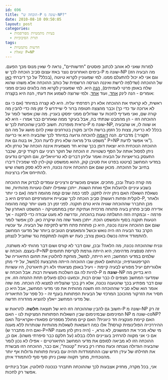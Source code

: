 ```yaml
---
id: 696
title: "הוכחה ש-P שונה מ-NP?"
date: 2010-08-10 09:50:05
layout: post
categories: 
  - בעיות מתמטיות מפורסמות
  - תורת הסיבוכיות
tags: 
  - חדשות מתמטיות
  - שאלת P=NP
---
```

למרות שאני לא אוהב לכתוב פוסטים "חדשותיים", נראה לי שאין מנוס מכך הפעם. בימים האחרונים נוצר באזז עצום סביב הוכחה לכך ש-P שונה מ-NP (מה הבעיה הזו בכלל? על כך דיברתי <a href="http://www.gadial.net/2007/12/16/np_haystack/">כאן</a>), וגם אני לא יכול להתעלם ממנו. למי שמעוניין לקרוא טיוטה של ההוכחה (שדלפה לרשת ואיננה הגרסה הרשמית של כותב ההוכחה אלא משהו שהוא שלח באופן פרטי לעמיתים), <a href="http://www.hpl.hp.com/personal/Vinay_Deolalikar/Papers/pnp12pt.pdf">הנה</a> היא. למי שמעוניין לקרוא מה בלוגים טובים ממני אומרים - הנה לינק <a href="http://rjlipton.wordpress.com/2010/08/08/a-proof-that-p-is-not-equal-to-np/">אחד</a>, ועוד <a href="http://scottaaronson.com/blog/?p=456">אחד</a>. ולמי שרוצה לשמוע את דעתי, הנה היא בקצרה:

ראשית, לא קראתי את ההוכחה אלא רק רפרפתי עליה. היא לא קצרה במיוחד (אם כי גם לא ארוכה עד כדי כך) וכבר מהצצה חטופה ברור לי שיידרש לי זמן מה כדי להבין מה קורה שם, ואני מעדיף לחכות עד שגדולים ממני יפסקו בעניין. מה שכן אפשר לומר על ההוכחה הזו - הן מהמבט שנתתי בה, אבל בעיקר ממה שאחרים כבר אמרו - היא לא נראית מופרכת. חשוב להבין שהוכחות לכך ש-P שונה מ-NP, או שווה לו, או שהבעיה בכלל לא כריעה, צצות כל הזמן ברשת ולרוב מקורן בטרחנים שאין להם מושג על מה הם מדברים. הנה <a href="http://www.win.tue.nl/~gwoegi/P-versus-NP/argall.txt">דוגמה</a> להוכחה גרועה במיוחד לכך שהבעיה היא אי כריעה (תקציר: "משפט גדל מראה שלא ניתן לדעת הכל, אז בטח גם את P=NP אי אפשר לדעת"). ההוכחה הנוכחית היא יוצאת דופן בכך שהיא חד משמעית איננה הוכחה של טרחן ולא ניתן לפסול אותה על הסף כשטויות. זו הוכחה של חוקר רציני עם רקורד קיים, שכבר התעסק בוריאציות על הבעיה ואמר עליהן דברים לא טריוויאליים, וגם חוקרים נודעים במדעי המחשב (ציטטו בפרט את סטיבן קוק, ההוא ממשפט קוק-לוין למי שמכיר) דיברו בחיוב על ההוכחה. מכאן שגם אם ההוכחה אינה נכונה, היא ללא ספק משהו שיש להתייחס אליו ברצינות.

מה קורה כעת? ובכן, מחכים. אנשים מוכשרים ורציניים עומדים לבדוק את ההוכחה בשבע עיניים ולהעלות אלף ואחת השגות. ייתכן שאפילו יתגלו טעויות מהותיות, ואז נשאלת השאלה האם ניתן יהיה לתקנן. לפני כמה שנים קמה מהומה דומה (אם כי יותר לוקלית ופחות רועשת) סביב הוכחה לכך שבעיית איזומורפיזם הגרפים היא ב-P, ולאחר מכן התברר שההוכחה שגויה והיא טרם תוקנה. לפני זמן רב מעט יותר קמה מהומה אדירה סביב פתרון בעיה פתוחה מרכזית ועתיקת יומין במתמטיקה - המשפט האחרון של פרמה - ובמקרה הזה התגלתה טעות בהוכחה, ונדרשה לא מעט עבודה כדי לתקנה - אך הטעות תוקנה בסוף והמשפט הוכח. ייתכן מאוד שזה מה שיקרה כאן. לכן אפשר לומר שגם אם ההוכחה איננה נכונה, היא כן פותחת פתח חדש לתקיפה של הבעיה. עד עכשיו הקרב נגד הבעיה הזו היה נואש וכושל והמאמצים הטובים ביותר של מדעני המחשב להתמודד איתה נכשלו באופן צורב; כעת יש תקווה למתקפת נגד שתוביל לנצחון.

ונניח שההוכחה נכונה, מה הלאה? ובכן, שום דבר לא קורס ושום דבר מהותי לא משתנה, בעצם. הוכחה ש-P=NP הייתה סנסציה מדהימה; היא הייתה גורמת לקריסת תחומים שלמים במדעי המחשב; היא הייתה, למשל, מוחקת לחלוטין את תחום התיאוריה של הקריפטוגרפיה; ובהתאם לאופן שבו ההוכחה הייתה מתבצעת (למשל, על ידי מתן אלגוריתם יעיל מפורש לבעיה קיימת - ויעיל באופן מציאותי ולא רק תיאורטי), היו עשויות להיות לה גם השלכות מעשיות רבות. אבל הוכחה ש-P <strong>שונה</strong> מ-NP היא בדיוק מה שמדעני המחשב מצפים לו כבר שנים רבות, וכמעט כולם פועלים תחת ההנחה הזו. אין שום דבר מפתיע בכך שהטענה נכונה, אלא רק בכך שהצליחו למצוא לה הוכחה. מה שזה אומר הוא שלא סביר שההוכחה הזו תשנה מהותית את פני מדעי המחשב, אבל היא כן תסיר את הזרקור מהכוכב המרכזי של הבעיות הפתוחות בענף זה - כל ספר על התיאוריה של מדעי המחשב ייאלץ להוציא מהדורה חדשה.

חשוב גם להבין שההוכחה הזו היא של תוצאה <strong>חלשה</strong>. להראות ש-P שונה מ-NP זה רק המינימום שבמינימום שבין השאלות הפתוחות המציקות לנו - האם NP שונה מ-coNP? האם קיימת פונקציה חד כיוונית? האם קיים מחולל מספרים פסאודו-אקראיים? האם ההיררכייה הפולינומית קורסת? אלו כמה דוגמאות לשאלות מהותיות שנותרות ללא מענה (ואם היה מתברר ש-P=NP היה ניתן להן מענה) - מי שלא מכיר את המושגים, לא נורא, אם כי אני מקווה להרחיב בעניינים הללו בבלוג (על חלקם כבר סיפרתי משהו). אם כן, ההוכחה הזו לא מביאה לסופם את מדעי המחשב התיאורטיים - אפילו לא נכון לומר שהבעיה הגדולה נענתה וכעת נותרו רק בעיות "קטנות"; אם כבר, ההוכחה הזו מבשרת את תחילתו של עידן חדש שבו ההתמודדות תהיה עם בעיות פתוחות גדולות אף יותר מהנוכחית, מתוך תקווה שאכן ניתן סוף סוף להתמודד איתן.

אני, בכל מקרה, מחזיק אצבעות לכך שההוכחה תתברר כנכונה לחלוטין. אבל בינתיים אפשר רק לחכות.
